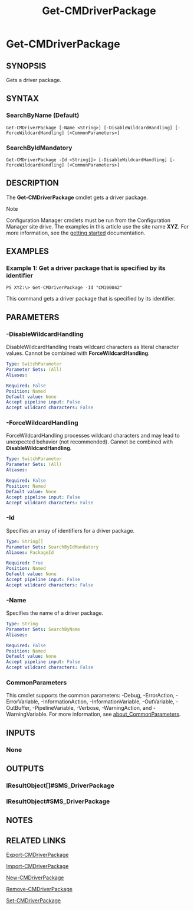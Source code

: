 ﻿---
description: Gets a driver package.
external help file: AdminUI.PS.Osd.dll-Help.xml
Module Name: ConfigurationManager
ms.date: 05/02/2019
schema: 2.0.0
title: Get-CMDriverPackage
---

# Get-CMDriverPackage

## SYNOPSIS
Gets a driver package.

## SYNTAX

### SearchByName (Default)
```
Get-CMDriverPackage [-Name <String>] [-DisableWildcardHandling] [-ForceWildcardHandling] [<CommonParameters>]
```

### SearchByIdMandatory
```
Get-CMDriverPackage -Id <String[]> [-DisableWildcardHandling] [-ForceWildcardHandling] [<CommonParameters>]
```

## DESCRIPTION
The **Get-CMDriverPackage** cmdlet gets a driver package.

> [!NOTE]
> Configuration Manager cmdlets must be run from the Configuration Manager site drive.
> The examples in this article use the site name **XYZ**. For more information, see the
> [getting started](/powershell/sccm/overview) documentation.

## EXAMPLES

### Example 1: Get a driver package that is specified by its identifier
```
PS XYZ:\> Get-CMDriverPackage -Id "CM100042"
```

This command gets a driver package that is specified by its identifier.

## PARAMETERS

### -DisableWildcardHandling
DisableWildcardHandling treats wildcard characters as literal character values. Cannot be combined with **ForceWildcardHandling**.

```yaml
Type: SwitchParameter
Parameter Sets: (All)
Aliases:

Required: False
Position: Named
Default value: None
Accept pipeline input: False
Accept wildcard characters: False
```

### -ForceWildcardHandling
ForceWildcardHandling processes wildcard characters and may lead to unexpected behavior (not recommended). Cannot be combined with **DisableWildcardHandling**.

```yaml
Type: SwitchParameter
Parameter Sets: (All)
Aliases:

Required: False
Position: Named
Default value: None
Accept pipeline input: False
Accept wildcard characters: False
```

### -Id
Specifies an array of identifiers for a driver package.

```yaml
Type: String[]
Parameter Sets: SearchByIdMandatory
Aliases: PackageId

Required: True
Position: Named
Default value: None
Accept pipeline input: False
Accept wildcard characters: False
```

### -Name
Specifies the name of a driver package.

```yaml
Type: String
Parameter Sets: SearchByName
Aliases:

Required: False
Position: Named
Default value: None
Accept pipeline input: False
Accept wildcard characters: False
```

### CommonParameters
This cmdlet supports the common parameters: -Debug, -ErrorAction, -ErrorVariable, -InformationAction, -InformationVariable, -OutVariable, -OutBuffer, -PipelineVariable, -Verbose, -WarningAction, and -WarningVariable. For more information, see [about_CommonParameters](http://go.microsoft.com/fwlink/?LinkID=113216).

## INPUTS

### None

## OUTPUTS

### IResultObject[]#SMS_DriverPackage

### IResultObject#SMS_DriverPackage

## NOTES

## RELATED LINKS

[Export-CMDriverPackage](Export-CMDriverPackage.md)

[Import-CMDriverPackage](Import-CMDriverPackage.md)

[New-CMDriverPackage](New-CMDriverPackage.md)

[Remove-CMDriverPackage](Remove-CMDriverPackage.md)

[Set-CMDriverPackage](Set-CMDriverPackage.md)
